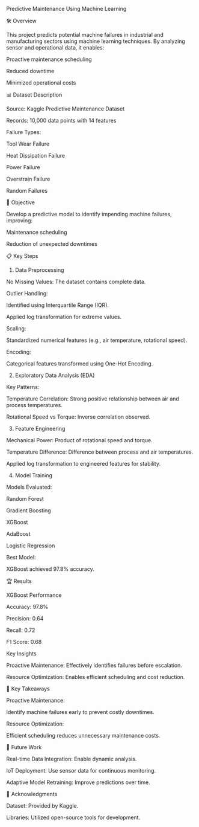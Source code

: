 Predictive Maintenance Using Machine Learning

🛠️ Overview

This project predicts potential machine failures in industrial and manufacturing sectors using machine learning techniques. By analyzing sensor and operational data, it enables:

Proactive maintenance scheduling

Reduced downtime

Minimized operational costs

📊 Dataset Description

Source: Kaggle Predictive Maintenance Dataset

Records: 10,000 data points with 14 features

Failure Types:

Tool Wear Failure

Heat Dissipation Failure

Power Failure

Overstrain Failure

Random Failures

🎯 Objective

Develop a predictive model to identify impending machine failures, improving:

Maintenance scheduling

Reduction of unexpected downtimes

📋 Key Steps

1. Data Preprocessing

No Missing Values: The dataset contains complete data.

Outlier Handling:

Identified using Interquartile Range (IQR).

Applied log transformation for extreme values.

Scaling:

Standardized numerical features (e.g., air temperature, rotational speed).

Encoding:

Categorical features transformed using One-Hot Encoding.

2. Exploratory Data Analysis (EDA)

Key Patterns:

Temperature Correlation: Strong positive relationship between air and process temperatures.

Rotational Speed vs Torque: Inverse correlation observed.

3. Feature Engineering

Mechanical Power: Product of rotational speed and torque.

Temperature Difference: Difference between process and air temperatures.

Applied log transformation to engineered features for stability.

4. Model Training

Models Evaluated:

Random Forest

Gradient Boosting

XGBoost

AdaBoost

Logistic Regression

Best Model:

XGBoost achieved 97.8% accuracy.

🏆 Results

XGBoost Performance

Accuracy: 97.8%

Precision: 0.64

Recall: 0.72

F1 Score: 0.68

Key Insights

Proactive Maintenance: Effectively identifies failures before escalation.

Resource Optimization: Enables efficient scheduling and cost reduction.

🚀 Key Takeaways

Proactive Maintenance:

Identify machine failures early to prevent costly downtimes.

Resource Optimization:

Efficient scheduling reduces unnecessary maintenance costs.

🔮 Future Work

Real-time Data Integration: Enable dynamic analysis.

IoT Deployment: Use sensor data for continuous monitoring.

Adaptive Model Retraining: Improve predictions over time.

🙌 Acknowledgments

Dataset: Provided by Kaggle.

Libraries: Utilized open-source tools for development.

